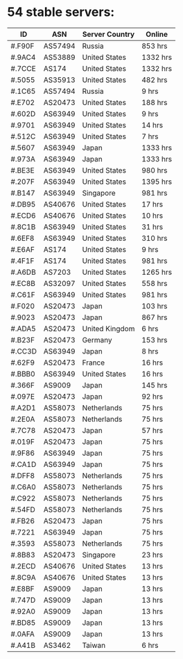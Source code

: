 # 54 stable servers:

| ID | ASN | Server Country | Online |
| ------ | ------ | ------ | ------ |
| #.F90F | AS57494 | Russia | 853 hrs |
| #.9AC4 | AS53889 | United States | 1332 hrs |
| #.7CCE | AS174 | United States | 1332 hrs |
| #.5055 | AS35913 | United States | 482 hrs |
| #.1C65 | AS57494 | Russia | 9 hrs |
| #.E702 | AS20473 | United States | 188 hrs |
| #.602D | AS63949 | United States | 9 hrs |
| #.9701 | AS63949 | United States | 14 hrs |
| #.512C | AS63949 | United States | 7 hrs |
| #.5607 | AS63949 | Japan | 1333 hrs |
| #.973A | AS63949 | Japan | 1333 hrs |
| #.BE3E | AS63949 | United States | 980 hrs |
| #.207F | AS63949 | United States | 1395 hrs |
| #.B147 | AS63949 | Singapore | 981 hrs |
| #.DB95 | AS40676 | United States | 17 hrs |
| #.ECD6 | AS40676 | United States | 10 hrs |
| #.8C1B | AS63949 | United States | 31 hrs |
| #.6EF8 | AS63949 | United States | 310 hrs |
| #.E6AF | AS174 | United States | 9 hrs |
| #.4F1F | AS174 | United States | 981 hrs |
| #.A6DB | AS7203 | United States | 1265 hrs |
| #.EC8B | AS32097 | United States | 558 hrs |
| #.C61F | AS63949 | United States | 981 hrs |
| #.F020 | AS20473 | Japan | 103 hrs |
| #.9023 | AS20473 | Japan | 867 hrs |
| #.ADA5 | AS20473 | United Kingdom | 6 hrs |
| #.B23F | AS20473 | Germany | 153 hrs |
| #.CC3D | AS63949 | Japan | 8 hrs |
| #.62F9 | AS20473 | France | 16 hrs |
| #.BBB0 | AS63949 | United States | 16 hrs |
| #.366F | AS9009 | Japan | 145 hrs |
| #.097E | AS20473 | Japan | 92 hrs |
| #.A2D1 | AS58073 | Netherlands | 75 hrs |
| #.2E0A | AS58073 | Netherlands | 75 hrs |
| #.7C78 | AS20473 | Japan | 57 hrs |
| #.019F | AS20473 | Japan | 75 hrs |
| #.9F86 | AS63949 | Japan | 75 hrs |
| #.CA1D | AS63949 | Japan | 75 hrs |
| #.DFF8 | AS58073 | Netherlands | 75 hrs |
| #.C6A0 | AS58073 | Netherlands | 75 hrs |
| #.C922 | AS58073 | Netherlands | 75 hrs |
| #.54FD | AS58073 | Netherlands | 75 hrs |
| #.FB26 | AS20473 | Japan | 75 hrs |
| #.7221 | AS63949 | Japan | 75 hrs |
| #.3593 | AS58073 | Netherlands | 75 hrs |
| #.8B83 | AS20473 | Singapore | 23 hrs |
| #.2ECD | AS40676 | United States | 13 hrs |
| #.8C9A | AS40676 | United States | 13 hrs |
| #.E8BF | AS9009 | Japan | 13 hrs |
| #.747D | AS9009 | Japan | 13 hrs |
| #.92A0 | AS9009 | Japan | 13 hrs |
| #.BD85 | AS9009 | Japan | 13 hrs |
| #.0AFA | AS9009 | Japan | 13 hrs |
| #.A41B | AS3462 | Taiwan | 6 hrs |

